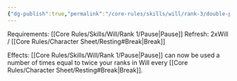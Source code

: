 ```yaml
---
{"dg-publish":true,"permalink":"/core-rules/skills/will/rank-3/double-pause/"}
---
```


Requirements: [[Core Rules/Skills/Will/Rank 1/Pause\|Pause]]
Refresh: 2xWill / [[Core Rules/Character Sheet/Resting#Break\|Break]]

Effects:
[[Core Rules/Skills/Will/Rank 1/Pause\|Pause]] can now be used a number of times equal to twice your ranks in Will every [[Core Rules/Character Sheet/Resting#Break\|Break]].